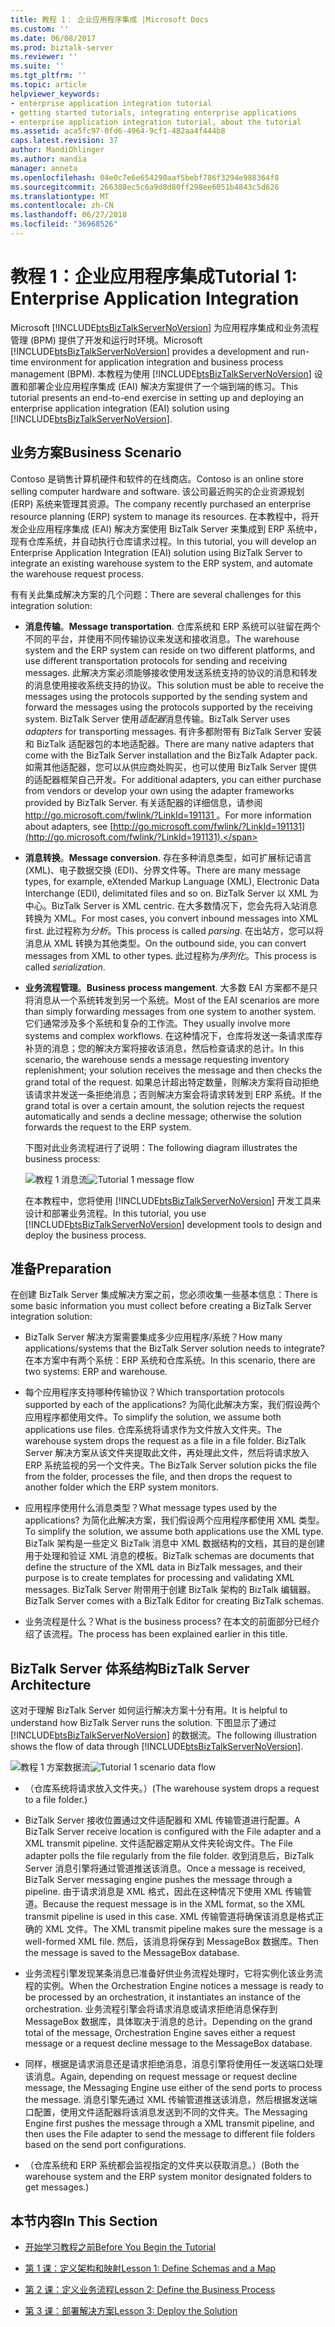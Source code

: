 ```yaml
---
title: 教程 1： 企业应用程序集成 |Microsoft Docs
ms.custom: ''
ms.date: 06/08/2017
ms.prod: biztalk-server
ms.reviewer: ''
ms.suite: ''
ms.tgt_pltfrm: ''
ms.topic: article
helpviewer_keywords:
- enterprise application integration tutorial
- getting started tutorials, integrating enterprise applications
- enterprise application integration tutorial, about the tutorial
ms.assetid: aca5fc97-0fd6-4964-9cf1-482aa4f444b8
caps.latest.revision: 37
author: MandiOhlinger
ms.author: mandia
manager: anneta
ms.openlocfilehash: 04e0c7e6e654290aaf5bebf786f3294e988364f8
ms.sourcegitcommit: 266308ec5c6a9d8d80ff298ee6051b4843c5d626
ms.translationtype: MT
ms.contentlocale: zh-CN
ms.lasthandoff: 06/27/2018
ms.locfileid: "36968526"
---
```

# <a name="tutorial-1-enterprise-application-integration"></a><span data-ttu-id="ad8c8-102">教程 1：企业应用程序集成</span><span class="sxs-lookup"><span data-stu-id="ad8c8-102">Tutorial 1: Enterprise Application Integration</span></span>
<span data-ttu-id="ad8c8-103">Microsoft [!INCLUDE[btsBizTalkServerNoVersion](../includes/btsbiztalkservernoversion-md.md)] 为应用程序集成和业务流程管理 (BPM) 提供了开发和运行时环境。</span><span class="sxs-lookup"><span data-stu-id="ad8c8-103">Microsoft [!INCLUDE[btsBizTalkServerNoVersion](../includes/btsbiztalkservernoversion-md.md)] provides a development and run-time environment for application integration and business process management (BPM).</span></span> <span data-ttu-id="ad8c8-104">本教程为使用 [!INCLUDE[btsBizTalkServerNoVersion](../includes/btsbiztalkservernoversion-md.md)] 设置和部署企业应用程序集成 (EAI) 解决方案提供了一个端到端的练习。</span><span class="sxs-lookup"><span data-stu-id="ad8c8-104">This tutorial presents an end-to-end exercise in setting up and deploying an enterprise application integration (EAI) solution using [!INCLUDE[btsBizTalkServerNoVersion](../includes/btsbiztalkservernoversion-md.md)].</span></span>  
  
##  <a name="BKMK_Tut1_scenario"></a> <span data-ttu-id="ad8c8-105">业务方案</span><span class="sxs-lookup"><span data-stu-id="ad8c8-105">Business Scenario</span></span>  
 <span data-ttu-id="ad8c8-106">Contoso 是销售计算机硬件和软件的在线商店。</span><span class="sxs-lookup"><span data-stu-id="ad8c8-106">Contoso is an online store selling computer hardware and software.</span></span>  <span data-ttu-id="ad8c8-107">该公司最近购买的企业资源规划 (ERP) 系统来管理其资源。</span><span class="sxs-lookup"><span data-stu-id="ad8c8-107">The company recently purchased an enterprise resource planning (ERP) system to manage its resources.</span></span>  <span data-ttu-id="ad8c8-108">在本教程中，将开发企业应用程序集成 (EAI) 解决方案使用 BizTalk Server 来集成到 ERP 系统中，现有仓库系统，并自动执行仓库请求过程。</span><span class="sxs-lookup"><span data-stu-id="ad8c8-108">In this tutorial, you will develop an Enterprise Application Integration (EAI) solution using BizTalk Server to integrate an existing warehouse system to the ERP system, and automate the warehouse request process.</span></span>  
  
 <span data-ttu-id="ad8c8-109">有有关此集成解决方案的几个问题：</span><span class="sxs-lookup"><span data-stu-id="ad8c8-109">There are several challenges for this integration solution:</span></span>  
  
- <span data-ttu-id="ad8c8-110">**消息传输**。</span><span class="sxs-lookup"><span data-stu-id="ad8c8-110">**Message transportation**.</span></span>  <span data-ttu-id="ad8c8-111">仓库系统和 ERP 系统可以驻留在两个不同的平台，并使用不同传输协议来发送和接收消息。</span><span class="sxs-lookup"><span data-stu-id="ad8c8-111">The warehouse system and the ERP system can reside on two different platforms, and use different transportation protocols for sending and receiving messages.</span></span> <span data-ttu-id="ad8c8-112">此解决方案必须能够接收使用发送系统支持的协议的消息和转发的消息使用接收系统支持的协议。</span><span class="sxs-lookup"><span data-stu-id="ad8c8-112">This solution must be able to receive the messages using the protocols supported by the sending system and forward the messages using the protocols supported by the receiving system.</span></span>  <span data-ttu-id="ad8c8-113">BizTalk Server 使用*适配器*消息传输。</span><span class="sxs-lookup"><span data-stu-id="ad8c8-113">BizTalk Server uses *adapters* for transporting messages.</span></span>  <span data-ttu-id="ad8c8-114">有许多都附带有 BizTalk Server 安装和 BizTalk 适配器包的本地适配器。</span><span class="sxs-lookup"><span data-stu-id="ad8c8-114">There are many native adapters that come with the BizTalk Server installation and the BizTalk Adapter pack.</span></span>  <span data-ttu-id="ad8c8-115">如需其他适配器，您可以从供应商处购买，也可以使用 BizTalk Server 提供的适配器框架自己开发。</span><span class="sxs-lookup"><span data-stu-id="ad8c8-115">For additional adapters, you can either purchase from vendors or develop your own using the adapter frameworks provided by BizTalk Server.</span></span> <span data-ttu-id="ad8c8-116">有关适配器的详细信息，请参阅[ http://go.microsoft.com/fwlink/?LinkId=191131 ](http://go.microsoft.com/fwlink/?LinkId=191131)。</span><span class="sxs-lookup"><span data-stu-id="ad8c8-116">For more information about adapters, see [http://go.microsoft.com/fwlink/?LinkId=191131](http://go.microsoft.com/fwlink/?LinkId=191131).</span></span>  
  
- <span data-ttu-id="ad8c8-117">**消息转换**。</span><span class="sxs-lookup"><span data-stu-id="ad8c8-117">**Message conversion**.</span></span> <span data-ttu-id="ad8c8-118">存在多种消息类型，如可扩展标记语言 (XML)、电子数据交换 (EDI)、分界文件等。</span><span class="sxs-lookup"><span data-stu-id="ad8c8-118">There are many message types, for example, eXtended Markup Language (XML), Electronic Data Interchange (EDI), delimitated files and so on.</span></span> <span data-ttu-id="ad8c8-119">BizTalk Server 以 XML 为中心。</span><span class="sxs-lookup"><span data-stu-id="ad8c8-119">BizTalk Server is XML centric.</span></span> <span data-ttu-id="ad8c8-120">在大多数情况下，您会先将入站消息转换为 XML。</span><span class="sxs-lookup"><span data-stu-id="ad8c8-120">For most cases, you convert inbound messages into XML first.</span></span>  <span data-ttu-id="ad8c8-121">此过程称为*分析*。</span><span class="sxs-lookup"><span data-stu-id="ad8c8-121">This process is called *parsing*.</span></span>  <span data-ttu-id="ad8c8-122">在出站方，您可以将消息从 XML 转换为其他类型。</span><span class="sxs-lookup"><span data-stu-id="ad8c8-122">On the outbound side, you can convert messages from XML to other types.</span></span>  <span data-ttu-id="ad8c8-123">此过程称为*序列化*。</span><span class="sxs-lookup"><span data-stu-id="ad8c8-123">This process is called *serialization*.</span></span>  
  
- <span data-ttu-id="ad8c8-124">**业务流程管理**。</span><span class="sxs-lookup"><span data-stu-id="ad8c8-124">**Business process mangement**.</span></span> <span data-ttu-id="ad8c8-125">大多数 EAI 方案都不是只将消息从一个系统转发到另一个系统。</span><span class="sxs-lookup"><span data-stu-id="ad8c8-125">Most of the EAI scenarios are more than simply forwarding messages from one system to another system.</span></span>  <span data-ttu-id="ad8c8-126">它们通常涉及多个系统和复杂的工作流。</span><span class="sxs-lookup"><span data-stu-id="ad8c8-126">They usually involve more systems and complex workflows.</span></span>  <span data-ttu-id="ad8c8-127">在这种情况下，仓库将发送一条请求库存补货的消息；您的解决方案将接收该消息，然后检查请求的总计。</span><span class="sxs-lookup"><span data-stu-id="ad8c8-127">In this scenario, the warehouse sends a message requesting inventory replenishment; your solution receives the message and then checks the grand total of the request.</span></span>  <span data-ttu-id="ad8c8-128">如果总计超出特定数量，则解决方案将自动拒绝该请求并发送一条拒绝消息；否则解决方案会将请求转发到 ERP 系统。</span><span class="sxs-lookup"><span data-stu-id="ad8c8-128">If the grand total is over a certain amount, the solution rejects the request automatically and sends a decline message; otherwise the solution forwards the request to the ERP system.</span></span>  
  
   <span data-ttu-id="ad8c8-129">下图对此业务流程进行了说明：</span><span class="sxs-lookup"><span data-stu-id="ad8c8-129">The following diagram illustrates the business process:</span></span>  
  
   <span data-ttu-id="ad8c8-130">![教程 1 消息流](../core/media/tut1-msg-flow.gif "tut1_msg_flow")</span><span class="sxs-lookup"><span data-stu-id="ad8c8-130">![Tutorial 1 message flow](../core/media/tut1-msg-flow.gif "tut1_msg_flow")</span></span>  
  
  <span data-ttu-id="ad8c8-131">在本教程中，您将使用 [!INCLUDE[btsBizTalkServerNoVersion](../includes/btsbiztalkservernoversion-md.md)] 开发工具来设计和部署业务流程。</span><span class="sxs-lookup"><span data-stu-id="ad8c8-131">In this tutorial, you use [!INCLUDE[btsBizTalkServerNoVersion](../includes/btsbiztalkservernoversion-md.md)] development tools to design and deploy the business process.</span></span>  
  
## <a name="preparation"></a><span data-ttu-id="ad8c8-132">准备</span><span class="sxs-lookup"><span data-stu-id="ad8c8-132">Preparation</span></span>  
 <span data-ttu-id="ad8c8-133">在创建 BizTalk Server 集成解决方案之前，您必须收集一些基本信息：</span><span class="sxs-lookup"><span data-stu-id="ad8c8-133">There is some basic information you must collect before creating a BizTalk Server integration solution:</span></span>  
  
-   <span data-ttu-id="ad8c8-134">BizTalk Server 解决方案需要集成多少应用程序/系统？</span><span class="sxs-lookup"><span data-stu-id="ad8c8-134">How many applications/systems that the BizTalk Server solution needs to integrate?</span></span>  <span data-ttu-id="ad8c8-135">在本方案中有两个系统：ERP 系统和仓库系统。</span><span class="sxs-lookup"><span data-stu-id="ad8c8-135">In this scenario, there are two systems: ERP and warehouse.</span></span>  
  
-   <span data-ttu-id="ad8c8-136">每个应用程序支持哪种传输协议？</span><span class="sxs-lookup"><span data-stu-id="ad8c8-136">Which transportation protocols supported by each of the applications?</span></span>  <span data-ttu-id="ad8c8-137">为简化此解决方案，我们假设两个应用程序都使用文件。</span><span class="sxs-lookup"><span data-stu-id="ad8c8-137">To simplify the solution, we assume both applications use files.</span></span>  <span data-ttu-id="ad8c8-138">仓库系统将请求作为文件放入文件夹。</span><span class="sxs-lookup"><span data-stu-id="ad8c8-138">The warehouse system drops the request as a file in a file folder.</span></span> <span data-ttu-id="ad8c8-139">BizTalk Server 解决方案从该文件夹提取此文件，再处理此文件，然后将请求放入 ERP 系统监视的另一个文件夹。</span><span class="sxs-lookup"><span data-stu-id="ad8c8-139">The BizTalk Server solution picks the file from the folder, processes the file, and then drops the request to another folder which the ERP system monitors.</span></span>  
  
-   <span data-ttu-id="ad8c8-140">应用程序使用什么消息类型？</span><span class="sxs-lookup"><span data-stu-id="ad8c8-140">What message types used by the applications?</span></span>  <span data-ttu-id="ad8c8-141">为简化此解决方案，我们假设两个应用程序都使用 XML 类型。</span><span class="sxs-lookup"><span data-stu-id="ad8c8-141">To simplify the solution, we assume both applications use the XML type.</span></span> <span data-ttu-id="ad8c8-142">BizTalk 架构是一些定义 BizTalk 消息中 XML 数据结构的文档，其目的是创建用于处理和验证 XML 消息的模板。</span><span class="sxs-lookup"><span data-stu-id="ad8c8-142">BizTalk schemas are documents that define the structure of the XML data in BizTalk messages, and their purpose is to create templates for processing and validating XML messages.</span></span> <span data-ttu-id="ad8c8-143">BizTalk Server 附带用于创建 BizTalk 架构的 BizTalk 编辑器。</span><span class="sxs-lookup"><span data-stu-id="ad8c8-143">BizTalk Server comes with a BizTalk Editor for creating BizTalk schemas.</span></span>  
  
-   <span data-ttu-id="ad8c8-144">业务流程是什么？</span><span class="sxs-lookup"><span data-stu-id="ad8c8-144">What is the business process?</span></span>  <span data-ttu-id="ad8c8-145">在本文的前面部分已经介绍了该流程。</span><span class="sxs-lookup"><span data-stu-id="ad8c8-145">The process has been explained earlier in this title.</span></span>  
  
## <a name="biztalk-server-architecture"></a><span data-ttu-id="ad8c8-146">BizTalk Server 体系结构</span><span class="sxs-lookup"><span data-stu-id="ad8c8-146">BizTalk Server Architecture</span></span>  
 <span data-ttu-id="ad8c8-147">这对于理解 BizTalk Server 如何运行解决方案十分有用。</span><span class="sxs-lookup"><span data-stu-id="ad8c8-147">It is helpful to understand how BizTalk Server runs the solution.</span></span>  <span data-ttu-id="ad8c8-148">下图显示了通过 [!INCLUDE[btsBizTalkServerNoVersion](../includes/btsbiztalkservernoversion-md.md)] 的数据流。</span><span class="sxs-lookup"><span data-stu-id="ad8c8-148">The following illustration shows the flow of data through [!INCLUDE[btsBizTalkServerNoVersion](../includes/btsbiztalkservernoversion-md.md)].</span></span>  
  
 <span data-ttu-id="ad8c8-149">![教程 1 方案数据流](../core/media/tut1-dataflow.gif "Tut1_Dataflow")</span><span class="sxs-lookup"><span data-stu-id="ad8c8-149">![Tutorial 1 scenario data flow](../core/media/tut1-dataflow.gif "Tut1_Dataflow")</span></span>  
  
-   <span data-ttu-id="ad8c8-150">（仓库系统将请求放入文件夹。）</span><span class="sxs-lookup"><span data-stu-id="ad8c8-150">(The warehouse system drops a request to a file folder.)</span></span>  
  
-   <span data-ttu-id="ad8c8-151">BizTalk Server 接收位置通过文件适配器和 XML 传输管道进行配置。</span><span class="sxs-lookup"><span data-stu-id="ad8c8-151">A BizTalk Server receive location is configured with the File adapter and a XML transmit pipeline.</span></span>  <span data-ttu-id="ad8c8-152">文件适配器定期从文件夹轮询文件。</span><span class="sxs-lookup"><span data-stu-id="ad8c8-152">The File adapter polls the file regularly from the file folder.</span></span> <span data-ttu-id="ad8c8-153">收到消息后，BizTalk Server 消息引擎将通过管道推送该消息。</span><span class="sxs-lookup"><span data-stu-id="ad8c8-153">Once a message is received, BizTalk Server messaging engine pushes the message through a pipeline.</span></span>  <span data-ttu-id="ad8c8-154">由于请求消息是 XML 格式，因此在这种情况下使用 XML 传输管道。</span><span class="sxs-lookup"><span data-stu-id="ad8c8-154">Because the request message is in the XML format, so the XML transmit pipeline is used in this case.</span></span>  <span data-ttu-id="ad8c8-155">XML 传输管道将确保该消息是格式正确的 XML 文件。</span><span class="sxs-lookup"><span data-stu-id="ad8c8-155">The XML transmit pipeline makes sure the message is a well-formed XML file.</span></span>  <span data-ttu-id="ad8c8-156">然后，该消息将保存到 MessageBox 数据库。</span><span class="sxs-lookup"><span data-stu-id="ad8c8-156">Then the message is saved to the MessageBox database.</span></span>  
  
-   <span data-ttu-id="ad8c8-157">业务流程引擎发现某条消息已准备好供业务流程处理时，它将实例化该业务流程的实例。</span><span class="sxs-lookup"><span data-stu-id="ad8c8-157">When the Orchestration Engine notices a message is ready to be processed by an orchestration, it instantiates an instance of the orchestration.</span></span>  <span data-ttu-id="ad8c8-158">业务流程引擎会将请求消息或请求拒绝消息保存到 MessageBox 数据库，具体取决于消息的总计。</span><span class="sxs-lookup"><span data-stu-id="ad8c8-158">Depending on the grand total of the message, Orchestration Engine saves either a request message or a request decline message to the MessageBox database.</span></span>  
  
-   <span data-ttu-id="ad8c8-159">同样，根据是请求消息还是请求拒绝消息，消息引擎将使用任一发送端口处理该消息。</span><span class="sxs-lookup"><span data-stu-id="ad8c8-159">Again, depending on request message or request decline message, the Messaging Engine use either of the send ports to process the message.</span></span>  <span data-ttu-id="ad8c8-160">消息引擎先通过 XML 传输管道推送该消息，然后根据发送端口配置，使用文件适配器将该消息发送到不同的文件夹。</span><span class="sxs-lookup"><span data-stu-id="ad8c8-160">The Messaging Engine first pushes the message through a XML transmit pipeline, and then uses the File adapter to send the message to different file folders based on the send port configurations.</span></span>  
  
-   <span data-ttu-id="ad8c8-161">（仓库系统和 ERP 系统都会监视指定的文件夹以获取消息。）</span><span class="sxs-lookup"><span data-stu-id="ad8c8-161">(Both the warehouse system and the ERP system monitor designated folders to get messages.)</span></span>  
  
## <a name="in-this-section"></a><span data-ttu-id="ad8c8-162">本节内容</span><span class="sxs-lookup"><span data-stu-id="ad8c8-162">In This Section</span></span>  
  
-   [<span data-ttu-id="ad8c8-163">开始学习教程之前</span><span class="sxs-lookup"><span data-stu-id="ad8c8-163">Before You Begin the Tutorial</span></span>](../core/before-you-begin-the-tutorial.md) 
  
-   [<span data-ttu-id="ad8c8-164">第 1 课：定义架构和映射</span><span class="sxs-lookup"><span data-stu-id="ad8c8-164">Lesson 1: Define Schemas and a Map</span></span>](../core/lesson-1-define-schemas-and-a-map.md) 
  
-   [<span data-ttu-id="ad8c8-165">第 2 课：定义业务流程</span><span class="sxs-lookup"><span data-stu-id="ad8c8-165">Lesson 2: Define the Business Process</span></span>](../core/lesson-2-define-the-business-process.md)  
  
-   [<span data-ttu-id="ad8c8-166">第 3 课：部署解决方案</span><span class="sxs-lookup"><span data-stu-id="ad8c8-166">Lesson 3: Deploy the Solution</span></span>](../core/lesson-3-deploy-the-solution.md)